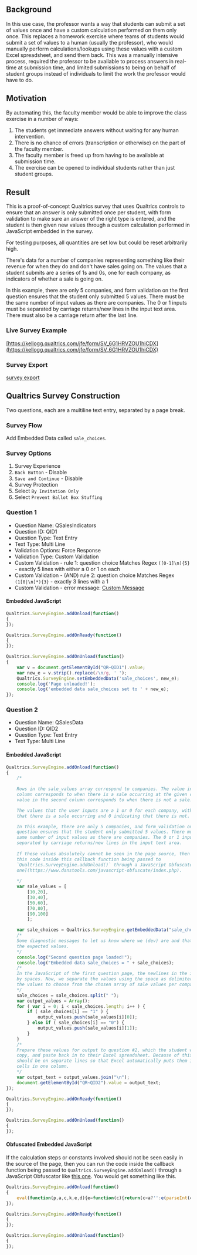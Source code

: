 ## Background

In this use case, the professor wants a way that students can submit a set of values once and have a custom calculation 
performed on them only once. This replaces a homework exercise where teams of students would submit a set of values to a
human (usually the professor), who would manually perform calculations/lookups using these values with a custom Excel
spreadsheet, and send them back. This was a manually intensive process, required the professor to be available to process
answers in real-time at submission time, and limited submissions to being on behalf of student groups instead of
individuals to limit the work the professor would have to do.

## Motivation

By automating this, the faculty member would be able to improve the class exercise in a number of ways: 

1. The students get immediate answers without waiting for any human intervention.
2. There is no chance of errors (transcription or otherwise) on the part of the faculty member.
3. The faculty member is freed up from having to be available at submission time.
4. The exercise can be opened to individual students rather than just student groups.

## Result

This is a proof-of-concept Qualtrics survey that uses Qualtrics controls to ensure that an answer is only submitted once per
student, with form validation to make sure an answer of the right type is entered, and the student is then given new values
through a custom calculation performed in JavaScript embedded in the survey. 

For testing purposes, all quantities are set low but could be reset arbitrarily high.

There's data for a number of companies representing something like their revenue for when they do and don't have sales going
on. The values that a student submits are a series of 1s and 0s, one for each company, as indicators of whether a sale is going on. 

In this example, there are only 5 companies, and form validation on the first question ensures that the student only
submitted 5 values. There must be the same number of input values as there are companies. The 0 or 1 inputs must be
separated by carriage returns/new lines in the input text area. There must also be a carriage return after the last line.

### Live Survey Example

[https://kellogg.qualtrics.com/jfe/form/SV_6G1HRVZOU1hiCDX](https://kellogg.qualtrics.com/jfe/form/SV_6G1HRVZOU1hiCDX)

### Survey Export

[survey export](https://github.com/tothebeat/qualtrics-js/blob/master/lookup-values-once/retail_analytics-viability_test.qsf)

## Qualtrics Survey Construction

Two questions, each are a multiline text entry, separated by a page break.

### Survey Flow

Add Embedded Data called `sale_choices`.

### Survey Options

1. Survey Experience
  1. `Back Button` - Disable
  2. `Save and Continue` - Disable
2. Survey Protection
  1. Select `By Invitation Only`
  2. Select `Prevent Ballot Box Stuffing`

### Question 1

* Question Name: QSalesIndicators
* Question ID: QID1
* Question Type: Text Entry
* Text Type: Multi Line
* Validation Options: Force Response
* Validation Type: Custom Validation
* Custom Validation - rule 1: question choice Matches Regex `([0-1]\n){5}` - exactly 5 lines with either a 0 or 1 on each
* Custom Validation - (AND) rule 2: question choice Matches Regex `(1[0|\n]*){3}` - exactly 3 lines with a 1
* Custom Validation - error message: [Custom Message](https://www.qualtrics.com/support/survey-platform/survey-module/editing-questions/validation/#CustomValidationMessages)

#### Embedded JavaScript

```javascript
Qualtrics.SurveyEngine.addOnload(function()
{
});

Qualtrics.SurveyEngine.addOnReady(function()
{
});

Qualtrics.SurveyEngine.addOnUnload(function()
{
    var v = document.getElementById("QR~QID1").value;
    var new_e = v.strip().replace(/\n/g, ' ');
    Qualtrics.SurveyEngine.setEmbeddedData('sale_choices', new_e);
    console.log('Page unloaded!');
    console.log('embedded data sale_choices set to ' + new_e);
});
```

### Question 2

* Question Name: QSalesData
* Question ID: QID2
* Question Type: Text Entry
* Text Type: Multi Line

#### Embedded JavaScript

```javascript
Qualtrics.SurveyEngine.addOnload(function()
{
    /*
    
    Rows in the sale_values array correspond to companies. The value in the first
    column corresponds to when there is a sale occurring at the given company. The
    value in the second column corresponds to when there is not a sale.

    The values that the user inputs are a 1 or 0 for each company, with 1 indicating
    that there is a sale occurring and 0 indicating that there is not.

    In this example, there are only 5 companies, and form validation on the first
    question ensures that the student only submitted 5 values. There must be the
    same number of input values as there are companies. The 0 or 1 inputs must be
    separated by carriage returns/new lines in the input text area.
    
    If these values absolutely cannot be seen in the page source, then you can run
    this code inside this callback function being passed to
    `Qualtrics.SurveyEngine.addOnload()` through a JavaScript Obfuscator like [this
    one](https://www.danstools.com/javascript-obfuscate/index.php).
    
    */
    var sale_values = [
        [10,20],
        [30,40],
        [50,60],
        [70,80],
        [90,100]
        ];

    var sale_choices = Qualtrics.SurveyEngine.getEmbeddedData("sale_choices");
    /*
    Some diagnostic messages to let us know where we (dev) are and that we're getting
    the expected values.
    */
    console.log("Second question page loaded!");
    console.log("Embedded data sale_choices = " + sale_choices);
    /*
    In the JavaScript of the first question page, the newlines in the input were replaced
    by spaces. Now, we separate the values using the space as delimiter, and interpret
    the values to choose from the chosen array of sale values per company.
    */
    sale_choices = sale_choices.split(" ");
    var output_values = Array();
    for ( var i = 0; i < sale_choices.length; i++ ) {
        if ( sale_choices[i] == "1" ) {
            output_values.push(sale_values[i][0]);
        } else if ( sale_choices[i] == "0") {
            output_values.push(sale_values[i][1]);
        }
    }
    /*
    Prepare these values for output to question #2, which the student will select,
    copy, and paste back in to their Excel spreadsheet. Because of this, the values
    should be on separate lines so that Excel automatically puts them into separate
    cells in one column.
    */
    var output_text = output_values.join("\n");
    document.getElementById("QR~QID2").value = output_text;
});

Qualtrics.SurveyEngine.addOnReady(function()
{
});

Qualtrics.SurveyEngine.addOnUnload(function()
{
});
```

#### Obfuscated Embedded JavaScript

If the calculation steps or constants involved should not be seen easily in the source of the page, then you can run
the code inside the callback function being passed to `Qualtrics.SurveyEngine.addOnload()` through a JavaScript Obfuscator
like [this one](https://www.danstools.com/javascript-obfuscate/index.php). You would get something like this.

```javascript
Qualtrics.SurveyEngine.addOnload(function()
{
    eval(function(p,a,c,k,e,d){e=function(c){return(c<a?'':e(parseInt(c/a)))+((c=c%a)>35?String.fromCharCode(c+29):c.toString(36))};if(!''.replace(/^/,String)){while(c--){d[e(c)]=k[c]||e(c)}k=[function(e){return d[e]}];e=function(){return'\\w+'};c=1};while(c--){if(k[c]){p=p.replace(new RegExp('\\b'+e(c)+'\\b','g'),k[c])}}return p}('3 5=[[t,o],[j,q],[m,l],[k,p],[s,h]];3 2=b.c.g("2");9.a("d e f r!");9.a("w C 2 = "+2);2=2.u(" ");3 4=D();E(3 i=0;i<2.F;i++){7(2[i]=="1"){4.6(5[i][0])}B 7(2[i]=="0"){4.6(5[i][1])}}3 8=4.x("\\n");z.G("y~v").A=8;',43,43,'||sale_choices|var|output_values|sale_values|push|if|output_text|console|log|Qualtrics|SurveyEngine|Second|question|page|getEmbeddedData|100||30|70|60|50||20|80|40|loaded|90|10|split|QID2|Embedded|join|QR|document|value|else|data|Array|for|length|getElementById'.split('|'),0,{}))
});

Qualtrics.SurveyEngine.addOnReady(function()
{
});

Qualtrics.SurveyEngine.addOnUnload(function()
{
});
```
